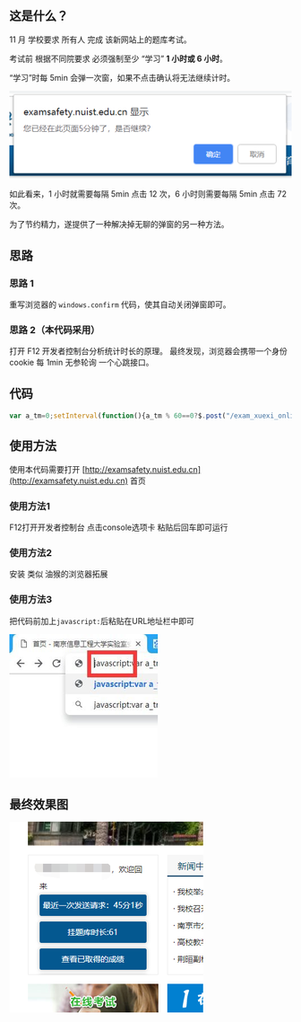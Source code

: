 ## 这是什么？

11 月 学校要求 所有人 完成 该新网站上的题库考试。

考试前 根据不同院要求 必须强制至少 “学习” **1 小时或 6 小时**。

“学习”时每 5min 会弹一次窗，如果不点击确认将无法继续计时。

![](assets/alertshot.png)

如此看来，1 小时就需要每隔 5min 点击 12 次，6 小时则需要每隔 5min 点击 72 次。

为了节约精力，遂提供了一种解决掉无聊的弹窗的另一种方法。

## 思路

### 思路 1

重写浏览器的 `windows.confirm` 代码，使其自动关闭弹窗即可。

### 思路 2（本代码采用）

打开 F12 开发者控制台分析统计时长的原理。
最终发现，浏览器会携带一个身份 cookie 每 1min 无参轮询 一个心跳接口。

## 代码

```javascript
var a_tm=0;setInterval(function(){a_tm % 60==0?$.post("/exam_xuexi_online.php",{cmd:"xuexi_online"},function(n){n=JSON.parse(n),$(".block-login .explanation li:first").html("<a class='changePassword loginCommonBtn'>最近一次发送请求:"+n.shichang+"</a>"),-1!=n.shichang.indexOf("时")&&alert("挂完了"),console.log(n.shichang)}):$(".block-login .explanation li:eq(1)").html("<a class='changePassword loginCommonBtn'>挂题库时长:"+a_tm+"</a>"),a_tm++},1e3);
```

## 使用方法

使用本代码需要打开 [http://examsafety.nuist.edu.cn](http://examsafety.nuist.edu.cn) 首页

### 使用方法1

F12打开开发者控制台 点击console选项卡 粘贴后回车即可运行

### 使用方法2

安装 类似 油猴的浏览器拓展

### 使用方法3

把代码前加上`javascript:`后粘贴在URL地址栏中即可

![](assets/usage.jpg)

## 最终效果图

![](assets/effect.png)